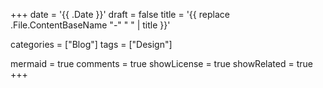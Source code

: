 +++
date = '{{ .Date }}'
draft = false
title = '{{ replace .File.ContentBaseName "-" " " | title }}'

categories = ["Blog"]
tags = ["Design"]

mermaid = true
comments = true
showLicense = true
showRelated = true
+++
